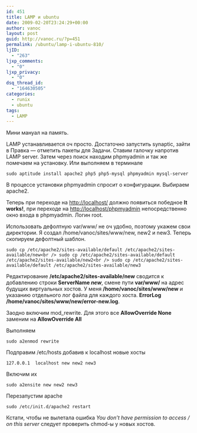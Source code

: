 ```yaml
---
id: 451
title: LAMP и ubuntu
date: 2009-02-20T23:24:29+00:00
author: vanoc
layout: post
guid: http://vanoc.ru/?p=451
permalink: /ubuntu/lamp-i-ubuntu-810/
ljID:
  - "263"
ljxp_comments:
  - "0"
ljxp_privacy:
  - "0"
dsq_thread_id:
  - "164630505"
categories:
  - runix
  - ubuntu
tags:
  - LAMP
---
```

Мини мануал на память.

LAMP устанавливается оч просто. Достаточно запустить synaptic, зайти в Правка &#8212; отметить пакеты для Задачи. Ставим галочку напротив LAMP server. Затем через поиск находим phpmyadmin и так же помечаем на установку. Или выполняем в терминале

`sudo aptitude install apache2 php5 php5-mysql phpmyadmin mysql-server`

В процессе установки phpmyadmin спросит о конфигурации. Выбираем apache2.

Теперь при переходе на <http://localhost/> должно появиться победное **It works!**, при переходе на <http://localhost/phpmyadmin> непосредственно окно входа в phpmyadmin. Логин root.

Использовать дефолтную var/www/ не оч удобно, поэтому укажем свои директории. Я создал /home/vanoc/sites/www/new, new2 и new3. Теперь скопируем дефолтный шаблон.
  
`sudo cp /etc/apache2/sites-available/default /etc/apache2/sites-available/new<br />
sudo cp /etc/apache2/sites-available/default /etc/apache2/sites-available/new2<br />
sudo cp /etc/apache2/sites-available/default /etc/apache2/sites-available/new3`

Редактирование **/etc/apache2/sites-available/new** сводится к добавлению строки **ServerName _new_**, смене пути **var/www/** на адрес будущих виртуальных хостов. У меня **/home/vanoc/sites/www/new** и указанию отдельного лог файла для каждого хоста. **ErrorLog /home/vanoc/sites/www/new/error-new.log**.
  
Заодно включим mod_rewrite. Для этого все **AllowOverride None** заменим на **AllowOverride All**

Выполняем
  
`sudo a2enmod rewrite`

Подправим /etc/hosts добавив к localhost новые хосты
  
`127.0.0.1	localhost new new2 new3`

Включим их
  
`sudo a2ensite new new2 new3`

Перезапустим apache
  
`sudo /etc/init.d/apache2 restart`

Кстати, чтобы не вылетала ошибка _You don&#8217;t have permission to access / on this server_ следует проверить chmod-ы у новых хостов.